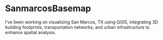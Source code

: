 # SanmarcosBasemap
I've been working on visualizing San Marcos, TX using QGIS, integrating 3D building footprints, transportation networks, and urban infrastructure to enhance spatial analysis.
